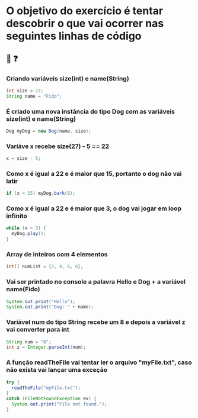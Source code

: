
# O objetivo do exercício é tentar descobrir o que vai ocorrer nas seguintes linhas de código

## 🤔 ❓

### Criando variáveis size(int) e name(String)

```java
int size = 27; 
String name = "Fido";
```

### É criado uma nova instância do tipo Dog com as variáveis size(int) e name(String)

```java
Dog myDog = new Dog(name, size);
```

### Variáve x recebe size(27) - 5 == 22

```java
x = size - 5;
```

### Como x é igual a 22 e é maior que 15, portanto o dog não vai latir

```java
if (x < 15) myDog.bark(8);
```

### Como x é igual a 22 e é maior que 3, o dog vai jogar em loop infinito

```java
while (x > 3) {
  myDog.play();
}
```

### Array de inteiros com 4 elementos

```java
int[] numList = {2, 4, 6, 8};
```

### Vai ser printado no console a palavra Hello e Dog + a variável name(Fido)

```java
System.out.print("Hello");
System.out.print("Dog: " + name);
```

### Variável num do tipo String recebe um 8 e depois a variável z vai converter para int

```java
String num = "8";
int z = Integer.parseInt(num);
```

### A função readTheFile vai tentar ler o arquivo "myFile.txt", caso não exista vai lançar uma exceção

```java
try {
  readTheFile("myFile.txt");
} 
catch (FileNotFoundException ex) {
  System.out.print("File not found.");
}
```
